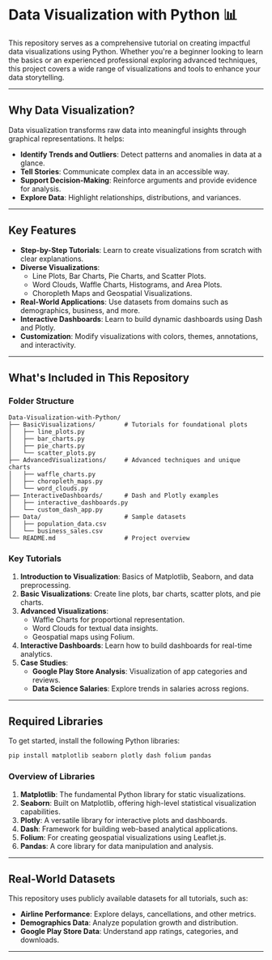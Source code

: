# **Data Visualization with Python** 📊  

This repository serves as a comprehensive tutorial on creating impactful data visualizations using Python. Whether you're a beginner looking to learn the basics or an experienced professional exploring advanced techniques, this project covers a wide range of visualizations and tools to enhance your data storytelling.

---

## **Why Data Visualization?**

Data visualization transforms raw data into meaningful insights through graphical representations. It helps:
- **Identify Trends and Outliers**: Detect patterns and anomalies in data at a glance.
- **Tell Stories**: Communicate complex data in an accessible way.
- **Support Decision-Making**: Reinforce arguments and provide evidence for analysis.
- **Explore Data**: Highlight relationships, distributions, and variances.

---

## **Key Features**

- **Step-by-Step Tutorials**: Learn to create visualizations from scratch with clear explanations.
- **Diverse Visualizations**:
  - Line Plots, Bar Charts, Pie Charts, and Scatter Plots.
  - Word Clouds, Waffle Charts, Histograms, and Area Plots.
  - Choropleth Maps and Geospatial Visualizations.
- **Real-World Applications**: Use datasets from domains such as demographics, business, and more.
- **Interactive Dashboards**: Learn to build dynamic dashboards using Dash and Plotly.
- **Customization**: Modify visualizations with colors, themes, annotations, and interactivity.

---

## **What's Included in This Repository**

### **Folder Structure**
```plaintext
Data-Visualization-with-Python/
├── BasicVisualizations/        # Tutorials for foundational plots
│   ├── line_plots.py
│   ├── bar_charts.py
│   ├── pie_charts.py
│   └── scatter_plots.py
├── AdvancedVisualizations/     # Advanced techniques and unique charts
│   ├── waffle_charts.py
│   ├── choropleth_maps.py
│   └── word_clouds.py
├── InteractiveDashboards/      # Dash and Plotly examples
│   ├── interactive_dashboards.py
│   └── custom_dash_app.py
├── Data/                       # Sample datasets
│   ├── population_data.csv
│   └── business_sales.csv
└── README.md                   # Project overview
```

### **Key Tutorials**
1. **Introduction to Visualization**: Basics of Matplotlib, Seaborn, and data preprocessing.
2. **Basic Visualizations**: Create line plots, bar charts, scatter plots, and pie charts.
3. **Advanced Visualizations**:
   - Waffle Charts for proportional representation.
   - Word Clouds for textual data insights.
   - Geospatial maps using Folium.
4. **Interactive Dashboards**: Learn how to build dashboards for real-time analytics.
5. **Case Studies**:
   - **Google Play Store Analysis**: Visualization of app categories and reviews.
   - **Data Science Salaries**: Explore trends in salaries across regions.

---

## **Required Libraries**

To get started, install the following Python libraries:
```bash
pip install matplotlib seaborn plotly dash folium pandas
```

### **Overview of Libraries**
1. **Matplotlib**: The fundamental Python library for static visualizations.
2. **Seaborn**: Built on Matplotlib, offering high-level statistical visualization capabilities.
3. **Plotly**: A versatile library for interactive plots and dashboards.
4. **Dash**: Framework for building web-based analytical applications.
5. **Folium**: For creating geospatial visualizations using Leaflet.js.
6. **Pandas**: A core library for data manipulation and analysis.

---


## **Real-World Datasets**

This repository uses publicly available datasets for all tutorials, such as:
- **Airline Performance**: Explore delays, cancellations, and other metrics.
- **Demographics Data**: Analyze population growth and distribution.
- **Google Play Store Data**: Understand app ratings, categories, and downloads.

---


